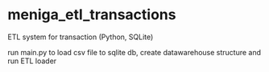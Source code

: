 # meniga_etl_transactions
ETL system for transaction (Python, SQLite)

run main.py to load csv file to sqlite db, create datawarehouse structure and run ETL loader
